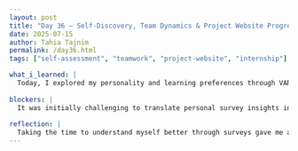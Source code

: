 ```yaml
---
layout: post
title: "Day 36 – Self-Discovery, Team Dynamics & Project Website Progress"
date: 2025-07-15
author: Tahia Tajnim
permalink: /day36.html
tags: ["self-assessment", "teamwork", "project-website", "internship"]   

what_i_learned: |
  Today, I explored my personality and learning preferences through VARK and MBTI-style survey assessments. These tools helped me understand how I prefer to learn and contribute in team settings. Based on the results, I discovered that I thrive in hands-on, practical tasks and value structured guidance. I also found out how my strengths—such as critical thinking and empathy—can be valuable when working in collaborative environments. In addition, I made significant progress on our project’s GitHub website. I worked on crafting and organizing the Mission, Vision, and Technical Summary sections. The mission highlights our goal of using AI for climate-resilient airspace management, while the vision outlines the long-term impact we hope to achieve. The technical summary provides a clear overview of the tools, models (like XGBoost ), and data pipelines we’re using in our flight delay prediction system. This will help visitors understand both the purpose and the backend of our work.
  
blockers: |  
  It was initially challenging to translate personal survey insights into clear, actionable steps for collaboration. Also, condensing our technical workflow into a brief yet informative summary for the GitHub page required careful thought and revision.
  
reflection: |
  Taking the time to understand myself better through surveys gave me a clearer sense of how I function within a team. It reminded me that everyone brings different strengths to a group, and recognizing these differences can improve collaboration. This will help me be more intentional in team-based tasks and communication going forward. Additionally, updating our GitHub website helped me practice presenting complex information in a concise and user-friendly format. This skill will be valuable in future academic and professional settings where clarity and impact matter.
---
```

